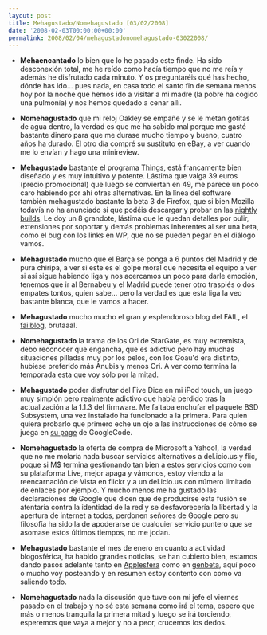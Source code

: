 ```yaml
---
layout: post
title: Mehagustado/Nomehagustado [03/02/2008]
date: '2008-02-03T00:00:00+00:00'
permalink: 2008/02/04/mehagustadonomehagustado-03022008/
---
```

- <strong>Mehaencantado</strong> lo bien que lo he pasado este finde. Ha sido desconexión total, me he reído como hacía tiempo que no me reía y además he disfrutado cada minuto. Y os preguntaréis qué has hecho, dónde has ido... pues nada, en casa todo el santo fin de semana menos hoy por la noche que hemos ido a visitar a mi madre (la pobre ha cogido una pulmonía) y nos hemos quedado a cenar allí.

- <strong>Nomehagustado</strong> que mi reloj Oakley se empañe y se le metan gotitas de agua dentro, la verdad es que me ha sabido mal porque me gasté bastante dinero para que me durase mucho tiempo y bueno, cuatro años ha durado. El otro día compré su sustituto en eBay, a ver cuando me lo envían y hago una minireview.

- <strong>Mehagustado</strong> bastante el programa <a href="http://www.culturedcode.com/things/">Things</a>, está francamente bien diseñado y es muy intuitivo y potente. Lástima que valga 39 euros (precio promocional) que luego se conviertan en 49, me parece un poco caro habiendo por ahí otras alternativas. En la línea del software también mehagustado bastante la beta 3 de Firefox, que si bien Mozilla todavía no ha anunciado sí que podéis descargar y probar en las <a href="http://ftp.mozilla.org/pub/mozilla.org/firefox/nightly/latest-trunk/">nightly builds</a>. Le doy un 8 grandote, lástima que le quedan detalles por pulir, extensiones por soportar y demás problemas inherentes al ser una beta, como el bug con los links en WP, que no se pueden pegar en el diálogo vamos.

- <strong>Mehagustado</strong> mucho que el Barça se ponga a 6 puntos del Madrid y de pura chiripa, a ver si este es el golpe moral que necesita el equipo a ver si así sigue habiendo liga y nos acercamos un poco para darle emoción, tenemos que ir al Bernabeu y el Madrid puede tener otro traspiés o dos empates tontos, quien sabe... pero la verdad es que esta liga la veo bastante blanca, que le vamos a hacer.

- <strong>Mehagustado</strong> mucho mucho el gran y esplendoroso blog del FAIL, el <a href="http://failblog.wordpress.com/">failblog</a>, brutaaal.

- <strong>Nomehagustado</strong> la trama de los Ori de StarGate, es muy extremista, debo reconocer que engancha, que es adictivo pero hay muchas situaciones pilladas muy por los pelos, con los Goau'd era distinto, hubiese preferido más Anubis y menos Ori. A ver como termina la temporada esta que voy sólo por la mitad.

- <strong>Mehagustado</strong> poder disfrutar del Five Dice en mi iPod touch, un juego muy simplón pero realmente adictivo que había perdido tras la actualización a la 1.1.3 del firmware. Me faltaba enchufar el paquete BSD Subsystem, una vez instalado ha funcionado a la primera. Para quien quiera probarlo que primero eche un ojo a las instrucciones de cómo se juega en <a href="http://code.google.com/p/5dice/wiki/Rules">su page</a> de GoogleCode.

- <strong>Nomehagustado</strong> la oferta de compra de Microsoft a Yahoo!, la verdad que no me molaría nada buscar servicios alternativos a del.icio.us y flic, poque si M$ termina gestionando tan bien a estos servicios como con su plataforma Live, mejor apaga y vámonos, estoy viendo a la reencarnación de Vista en flickr y a un del.icio.us con número limitado de enlaces por ejemplo. Y mucho menos me ha gustado las declaraciones de Google que dicen que de producirse esta fusión se atentaría contra la identidad de la red y se desfavorecería la libertad y la apertura de internet a todos, perdonen señores de Google pero su filosofía ha sido la de apoderarse de cualquier servicio puntero que se asomase estos últimos tiempos, no me jodan.

- <strong>Mehagustado</strong> bastante el mes de enero en cuanto a actividad blogosférica, ha habido grandes noticias, se han cubierto bien, estamos dando pasos adelante tanto en <a href="http://applesfera.com">Applesfera</a> como en <a href="http://genbeta.com">genbeta</a>, aquí poco o mucho voy posteando y en resumen estoy contento con como va saliendo todo.

- <strong>Nomehagustado</strong> nada la discusión que tuve con mi jefe el viernes pasado en el trabajo y no sé esta semana como irá el tema, espero que más o menos tranquila la primera mitad y luego se irá torciendo, esperemos que vaya a mejor y no a peor, crucemos los dedos.
